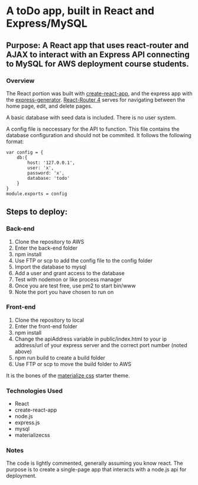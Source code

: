 # A toDo app, built in React and Express/MySQL
## Purpose: A React app that uses react-router and AJAX to interact with an Express API connecting to MySQL for AWS deployment course students.

### Overview
The React portion was built with [create-react-app](https://github.com/facebookincubator/create-react-app), and the express app with the [express-generator](https://expressjs.com/en/starter/generator.html). [React-Router 4](https://reacttraining.com/react-router/web/guides/philosophy) serves for navigating between the home page, edit, and delete pages.

A basic database with seed data is included. There is no user system.

A config file is neccessary for the API to function. This file contains the database configuration and should not be commited. It follows the following format:
```
var config = {
	db:{ 
		host: '127.0.0.1',
		user: 'x',
		password: 'x',
		database: 'todo'
	}
}
module.exports = config
```

## Steps to deploy:
### Back-end
1. Clone the repository to AWS
2. Enter the back-end folder
3. npm install
4. Use FTP or scp to add the config file to the config folder
5. Import the database to mysql
6. Add a user and grant access to the database
7. Test with nodemon or like process manager
8. Once you are test free, use pm2 to start bin/www
9. Note the port you have chosen to run on

### Front-end
1. Clone the repository to local
2. Enter the front-end folder
3. npm install
4. Change the apiAddress variable in public/index.html to your ip address/url of your express server and the correct port number (noted above)
5. npm run build to create a build folder
6. Use FTP or scp to move the build folder to AWS

It is the bones of the [materialize css](http://materializecss.com/) starter theme. 

### Technologies Used
* React
* create-react-app
* node.js
* express.js
* mysql
* materializecss

### Notes
The code is lightly commented, generally assuming you know react. The purpose is to create a single-page app that interacts with a node.js api for deployment.

